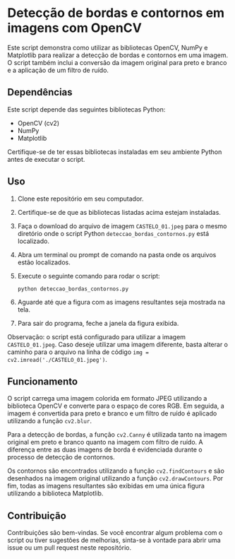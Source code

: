 <h1>Detecção de bordas e contornos em imagens com OpenCV</h1><p>Este script demonstra como utilizar as bibliotecas OpenCV, NumPy e Matplotlib para realizar a detecção de bordas e contornos em uma imagem. O script também inclui a conversão da imagem original para preto e branco e a aplicação de um filtro de ruído.</p><h2>Dependências</h2><p>Este script depende das seguintes bibliotecas Python:</p><ul><li>OpenCV (cv2)</li><li>NumPy</li><li>Matplotlib</li></ul><p>Certifique-se de ter essas bibliotecas instaladas em seu ambiente Python antes de executar o script.</p><h2>Uso</h2><ol><li><p>Clone este repositório em seu computador.</p></li><li><p>Certifique-se de que as bibliotecas listadas acima estejam instaladas.</p></li><li><p>Faça o download do arquivo de imagem <code>CASTELO_01.jpeg</code> para o mesmo diretório onde o script Python <code>deteccao_bordas_contornos.py</code> está localizado.</p></li><li><p>Abra um terminal ou prompt de comando na pasta onde os arquivos estão localizados.</p></li><li><p>Execute o seguinte comando para rodar o script:</p><p><code>python deteccao_bordas_contornos.py</code></p></li><li><p>Aguarde até que a figura com as imagens resultantes seja mostrada na tela.</p></li><li><p>Para sair do programa, feche a janela da figura exibida.</p></li></ol><p>Observação: o script está configurado para utilizar a imagem <code>CASTELO_01.jpeg</code>. Caso deseje utilizar uma imagem diferente, basta alterar o caminho para o arquivo na linha de código <code>img = cv2.imread('./CASTELO_01.jpeg')</code>.</p><h2>Funcionamento</h2><p>O script carrega uma imagem colorida em formato JPEG utilizando a biblioteca OpenCV e converte para o espaço de cores RGB. Em seguida, a imagem é convertida para preto e branco e um filtro de ruído é aplicado utilizando a função <code>cv2.blur</code>.</p><p>Para a detecção de bordas, a função <code>cv2.Canny</code> é utilizada tanto na imagem original em preto e branco quanto na imagem com filtro de ruído. A diferença entre as duas imagens de borda é evidenciada durante o processo de detecção de contornos.</p><p>Os contornos são encontrados utilizando a função <code>cv2.findContours</code> e são desenhados na imagem original utilizando a função <code>cv2.drawContours</code>. Por fim, todas as imagens resultantes são exibidas em uma única figura utilizando a biblioteca Matplotlib.</p><h2>Contribuição</h2><p>Contribuições são bem-vindas. Se você encontrar algum problema com o script ou tiver sugestões de melhorias, sinta-se à vontade para abrir uma issue ou um pull request neste repositório.</p>
